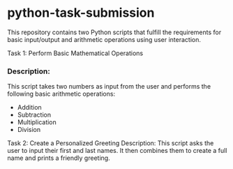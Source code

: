 # python-task-submission
This repository contains two Python scripts that fulfill the requirements for basic input/output and arithmetic operations using user interaction.

 Task 1: Perform Basic Mathematical Operations

### Description:
This script takes two numbers as input from the user and performs the following basic arithmetic operations:
- Addition
- Subtraction
- Multiplication
- Division

 Task 2: Create a Personalized Greeting
Description:
This script asks the user to input their first and last names. It then combines them to create a full name and prints a friendly greeting.
